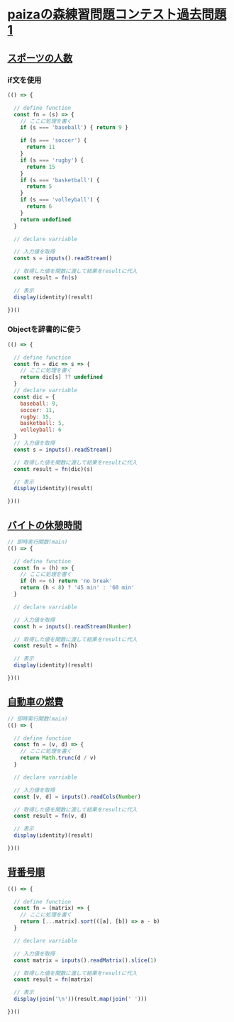 # [paizaの森練習問題コンテスト過去問題1](https://paiza.jp/works/mondai/forest_contest_001/problem_index?language_uid=javascript)

## [スポーツの人数](https://paiza.jp/works/mondai/forest_contest_001/forest_contest_001__d_sports/edit?language_uid=javascript)


### if文を使用
```js
(() => {

  // define function
  const fn = (s) => {
    // ここに処理を書く
    if (s === 'baseball') { return 9 }

    if (s === 'soccer') {
      return 11
    }
    if (s === 'rugby') {
      return 15
    }
    if (s === 'basketball') {
      return 5
    }
    if (s === 'volleyball') {
      return 6
    }
    return undefined
  }

  // declare varriable

  // 入力値を取得
  const s = inputs().readStream()

  // 取得した値を関数に渡して結果をresultに代入
  const result = fn(s)

  // 表示
  display(identity)(result)

})()
```

### Objectを辞書的に使う

```js
(() => {

  // define function
  const fn = dic => s => {
    // ここに処理を書く
    return dic[s] ?? undefined
  }
  // declare varriable
  const dic = {
    baseball: 9,
    soccer: 11,
    rugby: 15,
    basketball: 5,
    volleyball: 6
  }
  // 入力値を取得
  const s = inputs().readStream()

  // 取得した値を関数に渡して結果をresultに代入
  const result = fn(dic)(s)

  // 表示
  display(identity)(result)

})()
```

## [バイトの休憩時間](https://paiza.jp/works/mondai/forest_contest_001/forest_contest_001__d_break_time/edit?language_uid=javascript)

```js
// 即時実行関数(main)
(() => {

  // define function
  const fn = (h) => {
    // ここに処理を書く
    if (h <= 6) return 'no break'
    return (h < 8) ? '45 min' : '60 min' 
  }

  // declare varriable

  // 入力値を取得
  const h = inputs().readStream(Number)

  // 取得した値を関数に渡して結果をresultに代入
  const result = fn(h)

  // 表示
  display(identity)(result)

})()
```

## [自動車の燃費](https://paiza.jp/works/mondai/forest_contest_001/forest_contest_001__d_car_fuel/edit?language_uid=javascript)

```js
// 即時実行関数(main)
(() => {

  // define function
  const fn = (v, d) => {
    // ここに処理を書く
    return Math.trunc(d / v)
  }

  // declare varriable

  // 入力値を取得
  const [v, d] = inputs().readCols(Number)

  // 取得した値を関数に渡して結果をresultに代入
  const result = fn(v, d)

  // 表示
  display(identity)(result)

})()
```

## [背番号順](https://paiza.jp/works/mondai/forest_contest_001/forest_contest_001__c_player_number/edit?language_uid=javascript)

```js
(() => {

  // define function
  const fn = (matrix) => {
    // ここに処理を書く
    return [...matrix].sort(([a], [b]) => a - b)
  }

  // declare varriable

  // 入力値を取得
  const matrix = inputs().readMatrix().slice(1)

  // 取得した値を関数に渡して結果をresultに代入
  const result = fn(matrix)

  // 表示
  display(join('\n'))(result.map(join(' ')))

})()
```